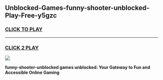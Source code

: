 
## Unblocked-Games-funny-shooter-unblocked-Play-Free-y5gzc
<h3>
<a href="https://premium76.site?title=funny-shooter-unblocked&ref=10A">CLICK TO PLAY</a></h3>
<hr>

<h3>
<a href="https://premium76.site?title=funny-shooter-unblocked&ref=10A">CLICK 2 PLAY</a>
  
</h3>

<a href="https://premium76.site?title=funny-shooter-unblocked&ref=10A"><img src="https://clearcache.store/games.png"></a>


**funny-shooter-unblocked games unblocked: Your Gateway to Fun and Accessible Online Gaming**

